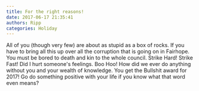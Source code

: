 ```yaml
---
title: For the right reasons!
date: 2017-06-17 21:35:41
authors: Ripp
categories: Holiday
---
```


 All of you (though very few) are about as stupid as a box of rocks. If you have to bring all this up over all the corruption that is going on in Fairhope. You must be bored to death and kin to the whole council. Strike Hard! Strike Fast! Did I hurt someone's feelings. Boo Hoo! How did we ever do anything without you and your wealth of knowledge. You get the Bullshit award for 2017!  Go do something positive with your life if you know what that word even means?